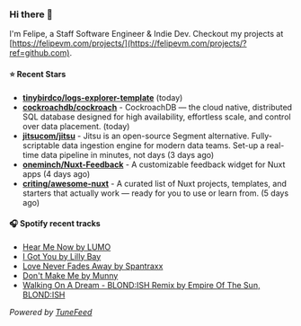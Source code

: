 ### Hi there 👋

I'm Felipe, a Staff Software Engineer & Indie Dev. Checkout my projects at [https://felipevm.com/projects/](https://felipevm.com/projects/?ref=github.com).

#### ⭐ Recent Stars
- **[tinybirdco/logs-explorer-template](https://github.com/tinybirdco/logs-explorer-template)** (today)
- **[cockroachdb/cockroach](https://github.com/cockroachdb/cockroach)** - CockroachDB — the cloud native, distributed SQL database designed for high availability, effortless scale, and control over data placement. (today)
- **[jitsucom/jitsu](https://github.com/jitsucom/jitsu)** - Jitsu is an open-source Segment alternative. Fully-scriptable data ingestion engine for modern data teams. Set-up a real-time data pipeline in minutes, not days (3 days ago)
- **[oneminch/Nuxt-Feedback](https://github.com/oneminch/Nuxt-Feedback)** - A customizable feedback widget for Nuxt apps (4 days ago)
- **[criting/awesome-nuxt](https://github.com/criting/awesome-nuxt)** - A curated list of Nuxt projects, templates, and starters that actually work — ready for you to use or learn from. (5 days ago)

#### 🎧 Spotify recent tracks
- [Hear Me Now by LUMO](https://open.spotify.com/track/5b2WD69YHNFITyOCalIWfF)
- [I Got You by Lilly Bay](https://open.spotify.com/track/0onIBK8pBnCBNGl0Xchd3x)
- [Love Never Fades Away by Spantraxx](https://open.spotify.com/track/3zWyfEKuUzY8rSlEXsQAqH)
- [Don&#39;t Make Me by Munny](https://open.spotify.com/track/3yd9QQtDCfcbB2KWW8A3D2)
- [Walking On A Dream - BLOND:ISH Remix by Empire Of The Sun, BLOND:ISH](https://open.spotify.com/track/5oOKU4RiAMyqUoOKICb92j)

_Powered by [TuneFeed](https://tunefeed.app?ref=github.com)_
